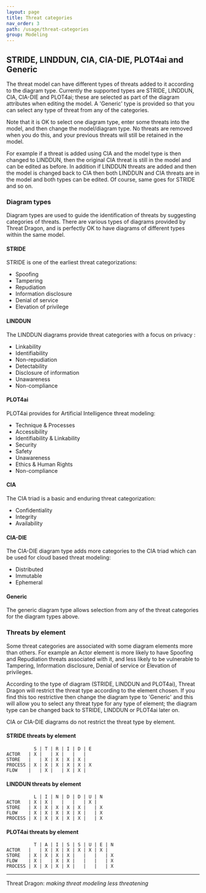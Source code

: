 ```yaml
---
layout: page
title: Threat categories
nav_order: 3
path: /usage/threat-categories
group: Modeling
---
```


## STRIDE, LINDDUN, CIA, CIA-DIE, PLOT4ai and Generic

The threat model can have different types of threats added to it according to the diagram type.
Currently the supported types are STRIDE, LINDDUN, CIA, CIA-DIE and PLOT4ai;
these are selected as part of the diagram attributes when editing the model.
A 'Generic' type is provided so that you can select any type of threat from any of the categories.

Note that it is OK to select one diagram type, enter some threats into the model,
and then change the model/diagram type. No threats are removed when you do this,
and your previous threats will still be retained in the model.

For example if a threat is added using CIA and the model type is then changed to LINDDUN,
then the original CIA threat is still in the model and can be edited as before.
In addition if LINDDUN threats are added and then the model is changed back to CIA
then both LINDDUN and CIA threats are in the model and both types can be edited.
Of course, same goes for STRIDE and so on.

### Diagram types

Diagram types are used to guide the identification of threats by suggesting categories of threats.
There are various types of diagrams provided by Threat Dragon,
and is perfectly OK to have diagrams of different types within the same model.

#### STRIDE

STRIDE is one of the earliest threat categorizations:

* Spoofing
* Tampering
* Repudiation
* Information disclosure
* Denial of service
* Elevation of privilege

#### LINDDUN

The LINDDUN diagrams provide threat categories with a focus on privacy :

* Linkability
* Identifiability
* Non-repudiation
* Detectability
* Disclosure of information
* Unawareness
* Non-compliance

#### PLOT4ai

PLOT4ai provides for Artificial Intelligence threat modeling:

* Technique & Processes
* Accessibility
* Identifiability & Linkability
* Security
* Safety
* Unawareness
* Ethics & Human Rights
* Non-compliance

#### CIA

The CIA triad is a basic and enduring threat categorization:

* Confidentiality
* Integrity
* Availability

#### CIA-DIE

The CIA-DIE diagram type adds more categories to the CIA triad which can be used for cloud based threat modeling:

* Distributed
* Immutable
* Ephemeral

#### Generic

The generic diagram type allows selection from any of the threat categories for the diagram types above.

### Threats by element

Some threat categories are associated with some diagram elements more than others.
For example an Actor element is more likely to have Spoofing and Repudiation threats
associated with it, and less likely to be vulnerable to
Tampering, Information disclosure, Denial of service or Elevation of privileges.

According to the type of diagram (STRIDE, LINDDUN and PLOT4ai),
Threat Dragon will restrict the threat type according to the element chosen.
If you find this too restrictive then change the diagram type to 'Generic'
and this will allow you to select any threat type for any type of element;
the diagram type can be changed back to STRIDE, LINDDUN or PLOT4ai later on.

CIA or CIA-DIE diagrams do not restrict the threat type by element.

#### STRIDE threats by element

```text
          S | T | R | I | D | E
ACTOR   | X |   | X |   |   |
STORE   |   | X | X | X | X |
PROCESS | X | X | X | X | X | X
FLOW    |   | X |   | X | X |
```

#### LINDDUN threats by element

```text
          L | I | N | D | D | U | N
ACTOR   | X | X |   |   |   | X |
STORE   | X | X | X | X | X |   | X
FLOW    | X | X | X | X | X |   | X
PROCESS | X | X | X | X | X |   | X
```

#### PLOT4ai threats by element

```text
          T | A | I | S | S | U | E | N
ACTOR   |   | X | X | X | X | X | X |
STORE   | X | X | X | X |   |   |   | X
FLOW    | X |   | X | X |   |   |   | X
PROCESS | X | X | X | X |   |   |   | X
```

----

Threat Dragon: _making threat modeling less threatening_
